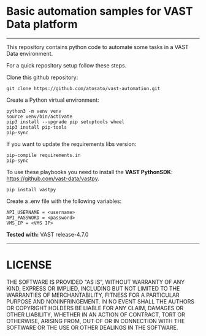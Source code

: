 # Basic automation samples for VAST Data platform
----
This repository contains python code to automate some tasks in a VAST Data environment.

For a quick repository setup follow these steps.

Clone this github repository:
```
git clone https://github.com/atosato/vast-automation.git
```

Create a Python virtual environment:
```
python3 -m venv venv
source venv/bin/activate
pip3 install --upgrade pip setuptools wheel
pip3 install pip-tools
pip-sync
```
If you want to update the requirements libs version:
```
pip-compile requirements.in
pip-sync
```

To use these playbooks you need to install the **VAST PythonSDK**: <link>https://github.com/vast-data/vastpy</link>.
```
pip install vastpy
```

Create a .env file with the following variables:
```
API_USERNAME = <username>
API_PASSWORD = <password>
VMS_IP = <VMS IP>
```
**Tested with:**
VAST release-4.7.0


----
# LICENSE
THE SOFTWARE IS PROVIDED "AS IS", WITHOUT WARRANTY OF ANY KIND, EXPRESS OR IMPLIED, INCLUDING BUT NOT LIMITED TO THE WARRANTIES OF MERCHANTABILITY, FITNESS FOR A PARTICULAR PURPOSE AND NONINFRINGEMENT. IN NO EVENT SHALL THE AUTHORS OR COPYRIGHT HOLDERS BE LIABLE FOR ANY CLAIM, DAMAGES OR OTHER LIABILITY, WHETHER IN AN ACTION OF CONTRACT, TORT OR OTHERWISE, ARISING FROM, OUT OF OR IN CONNECTION WITH THE SOFTWARE OR THE USE OR OTHER DEALINGS IN THE SOFTWARE.
